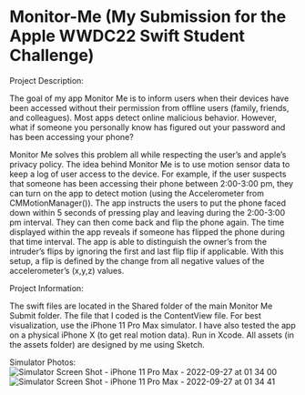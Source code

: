 # Monitor-Me (My Submission for the Apple WWDC22 Swift Student Challenge)
Project Description:

The goal of my app Monitor Me is to inform users when their devices have been accessed without their permission from offline users (family, friends, and colleagues). Most apps detect online malicious behavior. However, what if someone you personally know has figured out your password and has been accessing your phone?

Monitor Me solves this problem all while respecting the user’s and apple’s privacy policy. The idea behind Monitor Me is to use motion sensor data to keep a log of user access to the device. For example, if the user suspects that someone has been accessing their phone between 2:00-3:00 pm, they can turn on the app to detect motion (using the Accelerometer from CMMotionManager()). The app instructs the users to put the phone faced down within 5 seconds of pressing play and leaving during the 2:00-3:00 pm interval. They can then come back and flip the phone again. The time displayed within the app reveals if someone has flipped the phone during that time interval. The app is able to distinguish the owner’s from the intruder’s flips by ignoring the first and last flip flip if applicable. With this setup, a flip is defined by the change from all negative values of the accelerometer’s (x,y,z) values.  

Project Information:

The swift files are located in the Shared folder of the main Monitor Me Submit folder. The file that I coded is the ContentView file. For best visualization, use the iPhone 11 Pro Max simulator. I have also tested the app on a physical iPhone X (to get real motion data). Run in Xcode. All assets (in the assets folder) are designed by me using Sketch.

Simulator Photos:
![Simulator Screen Shot - iPhone 11 Pro Max - 2022-09-27 at 01 34 00](https://user-images.githubusercontent.com/78284219/192458701-4f2441c4-2daa-4600-85f0-2f5bf8dc1d86.png) ![Simulator Screen Shot - iPhone 11 Pro Max - 2022-09-27 at 01 34 41](https://user-images.githubusercontent.com/78284219/192458720-f2b8e006-d947-4040-abf3-43a0b95b14d3.png)

